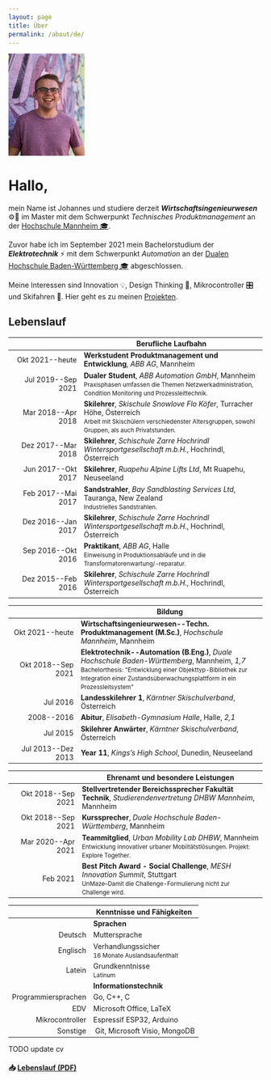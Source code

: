 ```yaml
---
layout: page
title: Über
permalink: /about/de/
---
```


<img src="/assets/images/picture.jpg" width="30%" />

# Hallo,

mein Name ist Johannes und studiere derzeit ***Wirtschaftsingenieurwesen*** ⚙️👔  im Master mit dem Schwerpunkt *Technisches Produktmanagement* an der [Hochschule Mannheim 🎓](https://www.hs-mannheim.de/die-hochschule/hochschule-mannheim.html).

Zuvor habe ich im September 2021 mein Bachelorstudium der ***Elektrotechnik*** ⚡ mit dem Schwerpunkt *Automation* an der [Dualen Hochschule Baden-Württemberg 🎓](https://www.dhbw.de/) abgeschlossen.

Meine Interessen sind Innovation 💡, Design Thinking 💭, Mikrocontroller 🎛️ und Skifahren 🎿. Hier geht es zu meinen [Projekten](/projects/).

## Lebenslauf

| &nbsp;&nbsp;&nbsp;&nbsp;&nbsp;&nbsp;&nbsp;&nbsp;&nbsp;&nbsp;&nbsp;&nbsp;&nbsp;&nbsp;&nbsp;&nbsp;&nbsp;&nbsp;&nbsp;&nbsp;&nbsp;&nbsp;&nbsp;&nbsp;&nbsp;&nbsp;&nbsp;&nbsp;&nbsp;&nbsp; | Berufliche Laufbahn |
| ---: | --- |
| Okt 2021--heute | **Werkstudent Produktmanagement und Entwicklung**, *ABB AG*, Mannheim |
| Jul 2019--Sep 2021 | **Dualer Student**, *ABB Automation GmbH*, Mannheim<br /><small>Praxisphasen umfassen die Themen Netzwerkadministration, Condition Monitoring und Prozessleittechnik.</small> |
| Mar 2018--Apr 2018 | **Skilehrer**, *Skischule Snowlove Flo Köfer*, Turracher Höhe, Österreich<br /><small>Arbeit mit Skischülern verschiedenster Altersgruppen, sowohl Gruppen, als auch Privatstunden.</small>  |
| Dez 2017--Mar 2018 | **Skilehrer**, *Schischule Zarre Hochrindl Wintersportgesellschaft m.b.H.*, Hochrindl, Österreich |
| Jun 2017--Okt 2017 | **Skilehrer**, *Ruapehu Alpine Lifts Ltd*, Mt Ruapehu, Neuseeland |
| Feb 2017--Mai 2017 | **Sandstrahler**, *Bay Sandblasting Services Ltd*, Tauranga, New Zealand<br /><small>Industrielles Sandstrahlen.</small> |
| Dez 2016--Jan 2017 | **Skilehrer**, *Schischule Zarre Hochrindl Wintersportgesellschaft m.b.H.*, Hochrindl, Österreich |
| Sep 2016--Okt 2016 | **Praktikant**, *ABB AG*, Halle<br /><small>Einweisung in Produktionsabläufe und in die Transformatorenwartung/-reparatur.</small> |
| Dez 2015--Feb 2016 | **Skilehrer**, *Schischule Zarre Hochrindl Wintersportgesellschaft m.b.H.*, Hochrindl, Österreich |

| &nbsp;&nbsp;&nbsp;&nbsp;&nbsp;&nbsp;&nbsp;&nbsp;&nbsp;&nbsp;&nbsp;&nbsp;&nbsp;&nbsp;&nbsp;&nbsp;&nbsp;&nbsp;&nbsp;&nbsp;&nbsp;&nbsp;&nbsp;&nbsp;&nbsp;&nbsp;&nbsp;&nbsp;&nbsp;&nbsp; | Bildung |
| ---: | --- |
| Okt 2021--heute | **Wirtschaftsingenieurwesen--Techn. Produktmanagement (M.Sc.)**, *Hochschule Mannheim*, Mannheim |
| Okt 2018--Sep 2021 | **Elektrotechnik--Automation (B.Eng.)**, *Duale Hochschule Baden-Württemberg*, Mannheim, *1,7*<br /><small>Bachelorthesis: "Entwicklung einer Objekttyp-Bibliothek zur Integration einer Zustandsüberwachungsplattform in ein Prozessleitsystem"</small> |
| Jul 2016 | **Landesskilehrer 1**, *Kärntner Skischulverband*, Österreich |
| 2008--2016 | **Abitur**, *Elisabeth-Gymnasium Halle*, Halle, *2,1* |
| Jul 2015 | **Skilehrer Anwärter**, *Kärntner Skischulverband*, Österreich |
| Jul 2013--Dez 2013 | **Year 11**, *Kings’s High School*, Dunedin, Neuseeland |

| &nbsp;&nbsp;&nbsp;&nbsp;&nbsp;&nbsp;&nbsp;&nbsp;&nbsp;&nbsp;&nbsp;&nbsp;&nbsp;&nbsp;&nbsp;&nbsp;&nbsp;&nbsp;&nbsp;&nbsp;&nbsp;&nbsp;&nbsp;&nbsp;&nbsp;&nbsp;&nbsp;&nbsp;&nbsp;&nbsp; | Ehrenamt und besondere Leistungen |
| ---: | --- |
| Okt 2018--Sep 2021 | **Stellvertretender Bereichssprecher Fakultät Technik**, *Studierendenvertretung DHBW Mannheim*, Mannheim |
| Okt 2018--Sep 2021 | **Kurssprecher**, *Duale Hochschule Baden-Württemberg*, Mannheim |
| Mar 2020--Apr 2021 | **Teammitglied**, *Urban Mobility Lab DHBW*, Mannheim<br /><small>Entwicklung innovativer urbaner Mobiltätstlösungen. Projekt: Explore Together.</small> |
| Feb 2021 | **Best Pitch Award - Social Challenge**, *MESH Innovation Summit*, Stuttgart<br /><small>UnMaze–Damit die Challenge-Formulierung nicht zur Challenge wird.</small> |

|    | Kenntnisse und Fähigkeiten |
| ---: | --- |
|    | **Sprachen** |
| Deutsch | Muttersprache |
| Englisch | Verhandlungssicher<br /><small>16 Monate Auslandsaufenthalt</small> |
| Latein | Grundkenntnisse<br /><small>Latinum</small> |
|    | **Informationstechnik** |
| Programmiersprachen | Go, C++, C |
| EDV | Microsoft Office, LaTeX |
| Mikrocontroller | Espressif ESP32, Arduino |
| Sonstige | Git, Microsoft Visio, MongoDB |

TODO update cv

#### 📥 [Lebenslauf (PDF)](/downloads/cv/cv-de.pdf)
